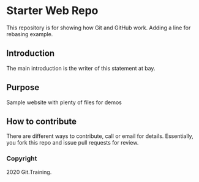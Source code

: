 # Starter Web Repo
This repository is for showing how Git and GitHub work. Adding
a line for rebasing example.

## Introduction
The main introduction is the writer of this statement at bay.

## Purpose
Sample website with plenty of files for demos

## How to contribute
There are different ways to contribute, call or email for details.
Essentially, you fork this repo and issue pull requests for review.

### Copyright
2020 Git.Training. 